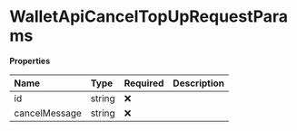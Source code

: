 # WalletApiCancelTopUpRequestParams

**Properties**

| Name          | Type   | Required | Description |
| :------------ | :----- | :------- | :---------- |
| id            | string | ❌       |             |
| cancelMessage | string | ❌       |             |

<!-- This file was generated by liblab | https://liblab.com/ -->

